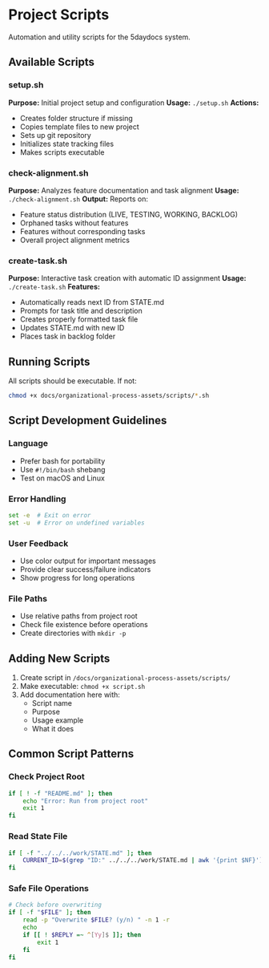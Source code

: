 # Project Scripts

Automation and utility scripts for the 5daydocs system.

## Available Scripts

### setup.sh
**Purpose:** Initial project setup and configuration
**Usage:** `./setup.sh`
**Actions:**
- Creates folder structure if missing
- Copies template files to new project
- Sets up git repository
- Initializes state tracking files
- Makes scripts executable

### check-alignment.sh
**Purpose:** Analyzes feature documentation and task alignment
**Usage:** `./check-alignment.sh`
**Output:** Reports on:
- Feature status distribution (LIVE, TESTING, WORKING, BACKLOG)
- Orphaned tasks without features
- Features without corresponding tasks
- Overall project alignment metrics

### create-task.sh
**Purpose:** Interactive task creation with automatic ID assignment
**Usage:** `./create-task.sh`
**Features:**
- Automatically reads next ID from STATE.md
- Prompts for task title and description
- Creates properly formatted task file
- Updates STATE.md with new ID
- Places task in backlog folder

## Running Scripts

All scripts should be executable. If not:
```bash
chmod +x docs/organizational-process-assets/scripts/*.sh
```

## Script Development Guidelines

### Language
- Prefer bash for portability
- Use `#!/bin/bash` shebang
- Test on macOS and Linux

### Error Handling
```bash
set -e  # Exit on error
set -u  # Error on undefined variables
```

### User Feedback
- Use color output for important messages
- Provide clear success/failure indicators
- Show progress for long operations

### File Paths
- Use relative paths from project root
- Check file existence before operations
- Create directories with `mkdir -p`

## Adding New Scripts

1. Create script in `/docs/organizational-process-assets/scripts/`
2. Make executable: `chmod +x script.sh`
3. Add documentation here with:
   - Script name
   - Purpose
   - Usage example
   - What it does

## Common Script Patterns

### Check Project Root
```bash
if [ ! -f "README.md" ]; then
    echo "Error: Run from project root"
    exit 1
fi
```

### Read State File
```bash
if [ -f "../../../work/STATE.md" ]; then
    CURRENT_ID=$(grep "ID:" ../../../work/STATE.md | awk '{print $NF}')
fi
```

### Safe File Operations
```bash
# Check before overwriting
if [ -f "$FILE" ]; then
    read -p "Overwrite $FILE? (y/n) " -n 1 -r
    echo
    if [[ ! $REPLY =~ ^[Yy]$ ]]; then
        exit 1
    fi
fi
```